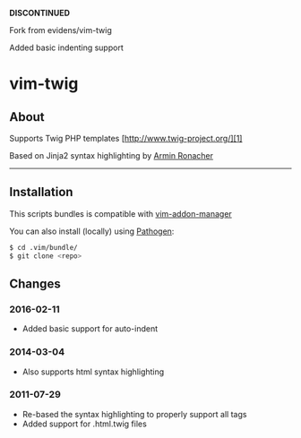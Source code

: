 **DISCONTINUED**

Fork from evidens/vim-twig

Added basic indenting support

# vim-twig

## About
Supports Twig PHP templates [http://www.twig-project.org/][1]

Based on Jinja2 syntax highlighting by [Armin Ronacher][2]

-----
## Installation

This scripts bundles is compatible with [vim-addon-manager][3]

You can also install (locally) using [Pathogen][4]:

```sh
$ cd .vim/bundle/
$ git clone <repo>
```

## Changes
### 2016-02-11
- Added basic support for auto-indent

### 2014-03-04
- Also supports html syntax highlighting

### 2011-07-29
- Re-based the syntax highlighting to properly support all tags
- Added support for .html.twig files

[1]: http://www.twig-project.org/
[2]: http://www.vim.org/scripts/script.php?script_id=1856
[3]: https://github.com/MarcWeber/vim-addon-manager
[4]: https://github.com/tpope/vim-pathogen
